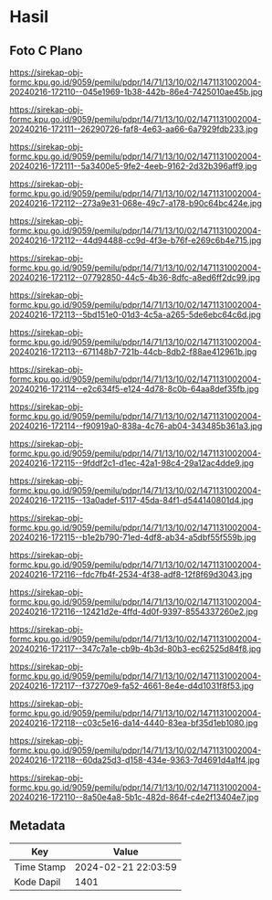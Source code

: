 # Hasil

## Foto C Plano

https://sirekap-obj-formc.kpu.go.id/9059/pemilu/pdpr/14/71/13/10/02/1471131002004-20240216-172110--045e1969-1b38-442b-86e4-7425010ae45b.jpg

https://sirekap-obj-formc.kpu.go.id/9059/pemilu/pdpr/14/71/13/10/02/1471131002004-20240216-172111--26290726-faf8-4e63-aa66-6a7929fdb233.jpg

https://sirekap-obj-formc.kpu.go.id/9059/pemilu/pdpr/14/71/13/10/02/1471131002004-20240216-172111--5a3400e5-9fe2-4eeb-9162-2d32b396aff9.jpg

https://sirekap-obj-formc.kpu.go.id/9059/pemilu/pdpr/14/71/13/10/02/1471131002004-20240216-172112--273a9e31-068e-49c7-a178-b90c64bc424e.jpg

https://sirekap-obj-formc.kpu.go.id/9059/pemilu/pdpr/14/71/13/10/02/1471131002004-20240216-172112--44d94488-cc9d-4f3e-b76f-e269c6b4e715.jpg

https://sirekap-obj-formc.kpu.go.id/9059/pemilu/pdpr/14/71/13/10/02/1471131002004-20240216-172112--07792850-44c5-4b36-8dfc-a8ed6ff2dc99.jpg

https://sirekap-obj-formc.kpu.go.id/9059/pemilu/pdpr/14/71/13/10/02/1471131002004-20240216-172113--5bd151e0-01d3-4c5a-a265-5de6ebc64c6d.jpg

https://sirekap-obj-formc.kpu.go.id/9059/pemilu/pdpr/14/71/13/10/02/1471131002004-20240216-172113--671148b7-721b-44cb-8db2-f88ae412961b.jpg

https://sirekap-obj-formc.kpu.go.id/9059/pemilu/pdpr/14/71/13/10/02/1471131002004-20240216-172114--e2c634f5-e124-4d78-8c0b-64aa8def35fb.jpg

https://sirekap-obj-formc.kpu.go.id/9059/pemilu/pdpr/14/71/13/10/02/1471131002004-20240216-172114--f90919a0-838a-4c76-ab04-343485b361a3.jpg

https://sirekap-obj-formc.kpu.go.id/9059/pemilu/pdpr/14/71/13/10/02/1471131002004-20240216-172115--9fddf2c1-d1ec-42a1-98c4-29a12ac4dde9.jpg

https://sirekap-obj-formc.kpu.go.id/9059/pemilu/pdpr/14/71/13/10/02/1471131002004-20240216-172115--13a0adef-5117-45da-84f1-d544140801d4.jpg

https://sirekap-obj-formc.kpu.go.id/9059/pemilu/pdpr/14/71/13/10/02/1471131002004-20240216-172115--b1e2b790-71ed-4df8-ab34-a5dbf55f559b.jpg

https://sirekap-obj-formc.kpu.go.id/9059/pemilu/pdpr/14/71/13/10/02/1471131002004-20240216-172116--fdc7fb4f-2534-4f38-adf8-12f8f69d3043.jpg

https://sirekap-obj-formc.kpu.go.id/9059/pemilu/pdpr/14/71/13/10/02/1471131002004-20240216-172116--12421d2e-4ffd-4d0f-9397-8554337260e2.jpg

https://sirekap-obj-formc.kpu.go.id/9059/pemilu/pdpr/14/71/13/10/02/1471131002004-20240216-172117--347c7a1e-cb9b-4b3d-80b3-ec62525d84f8.jpg

https://sirekap-obj-formc.kpu.go.id/9059/pemilu/pdpr/14/71/13/10/02/1471131002004-20240216-172117--f37270e9-fa52-4661-8e4e-d4d1031f8f53.jpg

https://sirekap-obj-formc.kpu.go.id/9059/pemilu/pdpr/14/71/13/10/02/1471131002004-20240216-172118--c03c5e16-da14-4440-83ea-bf35d1eb1080.jpg

https://sirekap-obj-formc.kpu.go.id/9059/pemilu/pdpr/14/71/13/10/02/1471131002004-20240216-172118--60da25d3-d158-434e-9363-7d4691d4a1f4.jpg

https://sirekap-obj-formc.kpu.go.id/9059/pemilu/pdpr/14/71/13/10/02/1471131002004-20240216-172110--8a50e4a8-5b1c-482d-864f-c4e2f13404e7.jpg


## Metadata

| Key        | Value               |
| ---------- | ------------------- |
| Time Stamp | 2024-02-21 22:03:59 |
| Kode Dapil | 1401                |



